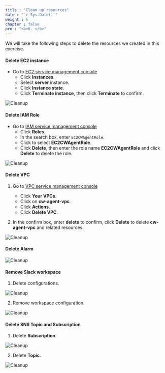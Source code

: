 ```yaml
---
title : "Clean up resources"
date : "`r Sys.Date()`"
weight : 6
chapter : false
pre : "<b>6. </b>"
---
```


We will take the following steps to delete the resources we created in this exercise.

#### Delete EC2 instance

- Go to [EC2 service management console](https://console.aws.amazon.com/ec2/v2/home)
  + Click **Instances**.
  + Select **server** instance.
  + Click **Instance state**.
  + Click **Terminate instance**, then click **Terminate** to confirm.

![Cleanup](/images/6-cleanup/001-cleanup.png)

#### Delete IAM Role

- Go to [IAM service management console](https://console.aws.amazon.com/iamv2/home#/home)
  + Click **Roles**.
  + In the search box, enter `EC2CWAgentRole`.
  + Click to select **EC2CWAgentRole**.
  + Click **Delete**, then enter the role name **EC2CWAgentRole** and click **Delete** to delete the role.

![Cleanup](/images/6-cleanup/002-cleanup.png)

#### Delete VPC

1. Go to [VPC service management console](https://console.aws.amazon.com/vpc/home)
    + Click **Your VPCs**.
    + Click on **cw-agent-vpc**.
    + Click **Actions**.
    + Click **Delete VPC**.

2. In the confirm box, enter **delete** to confirm, click **Delete** to delete **cw-agent-vpc** and related resources.

![Cleanup](/images/6-cleanup/003-cleanup.png)

#### Delete Alarm

![Cleanup](/images/6-cleanup/004-cleanup.png)

#### Remove Slack workspace

1. Delete configurations.

![Cleanup](/images/6-cleanup/005-cleanup.png)

2. Remove workspace configuration.

![Cleanup](/images/6-cleanup/006-cleanup.png)

#### Delete SNS Topic and Subscription

1. Delete **Subscription**.

![Cleanup](/images/6-cleanup/007-cleanup.png)

2. Delete **Topic**.

![Cleanup](/images/6-cleanup/008-cleanup.png)
